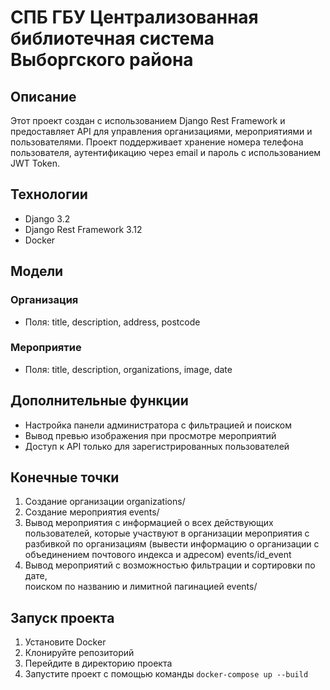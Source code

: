# СПБ ГБУ Централизованная библиотечная система Выборгского района

## Описание
Этот проект создан с использованием Django Rest Framework и предоставляет API для управления организациями, мероприятиями и пользователями. Проект поддерживает хранение номера телефона пользователя, аутентификацию через email и пароль с использованием JWT Token.

## Технологии
- Django 3.2
- Django Rest Framework 3.12
- Docker

## Модели
### Организация
- Поля: title, description, address, postcode

### Мероприятие
- Поля: title, description, organizations, image, date

## Дополнительные функции
- Настройка панели администратора с фильтрацией и поиском
- Вывод превью изображения при просмотре мероприятий
- Доступ к API только для зарегистрированных пользователей


## Конечные точки
1. Создание организации                                                               organizations/
2. Создание мероприятия                                                               events/
3. Вывод мероприятия с информацией о всех действующих пользователей,
   которые участвуют в организации мероприятия с разбивкой по организациям
    (вывести информацию о организации с объединением почтового индекса и адресом)     events/id_event
4. Вывод мероприятий с возможностью фильтрации и сортировки по дате,                  
   поиском по названию и лимитной пагинацией                                          events/

## Запуск проекта
1. Установите Docker
2. Клонируйте репозиторий
3. Перейдите в директорию проекта
4. Запустите проект с помощью команды `docker-compose up --build`
